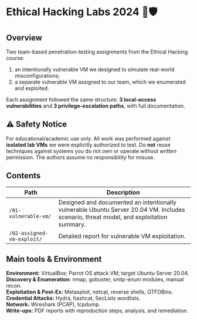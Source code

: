 # Ethical Hacking Labs 2024 🧩🛡️

## Overview
Two team-based penetration-testing assignments from the Ethical Hacking course:
1) an intentionally vulnerable VM we designed to simulate real-world misconfigurations;  
2) a separate vulnerable VM assigned to our team, which we enumerated and exploited.

Each assignment followed the same structure: **3 local-access vulnerabilities** and **3 privilege-escalation paths**, with full documentation.

## ⚠️ Safety Notice
For educational/academic use only. All work was performed against **isolated lab VMs** we were explicitly authorized to test. Do **not** reuse techniques against systems you do not own or operate without *written* permission. The authors assume no responsibility for misuse.

## Contents
| Path | Description |
| --- | --- |
| `/01-vulnerable-vm/` | Designed and documented an intentionally vulnerable Ubuntu Server 20.04 VM. Includes scenario, threat model, and exploitation summary. |
| `/02-assigned-vm-exploit/` | Detailed report for vulnerable VM exploitation. |

## Main tools & Environment
**Environment:** VirtualBox; Parrot OS attack VM; target Ubuntu Server 20.04.  
**Discovery & Enumeration:** nmap, gobuster, smtp-enum modules, manual recon.  
**Exploitation & Post-Ex:** Metasploit, netcat, reverse shells, GTFOBins.  
**Credential Attacks:** Hydra, hashcat, SecLists wordlists.  
**Network:** Wireshark (PCAP), tcpdump.  
**Write-ups:** PDF reports with reproduction steps, analysis, and remediation.

